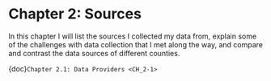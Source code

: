 Chapter 2: Sources
=======================

In this chapter I will list the sources I collected my data from, explain some of the challenges with data collection that I met along the way, and compare and contrast the data sources of different counties.

{doc}`Chapter 2.1: Data Providers <CH_2-1>`